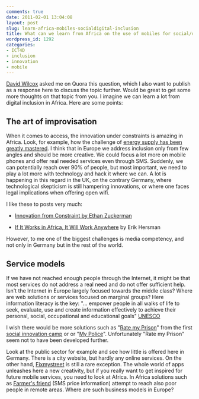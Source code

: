 ```yaml
---
comments: true
date: 2011-02-01 13:04:08
layout: post
slug: learn-africa-mobiles-socialdigital-inclusion
title: What can we learn from Africa on the use of mobiles for social/digital inclusion?
wordpress_id: 1292
categories:
- ICT4D
- inclusion
- innovation
- mobile
---
```


[David Wilcox](http://socialreporter.com/) asked me on Quora this question, which I also want to publish as a response here to discuss the topic further. Would be great to get some more thoughts on that topic from you. I imagine we can learn a lot from digital inclusion in Africa. Here are some points:


## The art of improvisation


When it comes to access, the innovation under constraints is amazing in Africa. Look, for example, how the challenge of [energy supply has been greatly mastered](http://www.afrigadget.com/category/energy/). I think that in Europe we address inclusion only from few angles and should be more creative. We could focus a lot more on mobile phones and offer real needed services even through SMS. Suddenly, we can potentially reach over 90% of people, but most important, we need to play a lot more with technology and hack it where we can. A lot is happening in this regard in the UK, on the contrary Germany, where technological skepticism is still hampering innovations, or where one faces legal implications when offering open wifi.

I like these to posts very much:



	
  * [Innovation from Constraint by Ethan Zuckerman](http://www.ethanzuckerman.com/blog/2008/11/10/innovation-from-constraint-the-extended-dance-mix/)

	
  * [If It Works in Africa, It Will Work Anywhere](http://whiteafrican.com/2008/09/26/if-it-works-in-africa-it-will-work-anywhere/) by Erik Hersman


However, to me one of the biggest challenges is media competency, and not only in Germany but in the rest of the world.


## Service models


If we have not reached enough people through the Internet, it might be that most services do not address a real need and do not offer sufficient help. Isn't the Internet in Europe largely focused towards the middle class? Where are web solutions or services focused on marginal groups? Here information literacy is the key: "… empower people in all walks of life to seek, evaluate, use and create information effectively to achieve their personal, social, occupational and educational goals" [UNESCO](http://portal.unesco.org/ci/en/ev.php-URL_ID=25956&URL_DO=DO_TOPIC&URL_SECTION=201.html)

I wish there would be more solutions such as "[Rate my Prison](http://www.sicamp.org/si-camp-uk/previous-camps/submitted-ideas/rate-your-prison/)" from the first [social innovation camp](http://www.sicamp.org) or or "[My Police](http://www.mypolice.org/)". Unfortunately "Rate my Prison" seem not to have been developed further.

Look at the public sector for example and see how little is offered here in Germany. There is a city website, but hardly any online services. On the other hand, [Fixmystreet](http://www.fixmystreet.com/) is still a rare exception. The whole world of apps unleashes here a new creativity, but if you really want to get inspired for future mobile services, you need to look at Africa. In Africa solutions such as [Farmer's friend](http://www.grameenfoundation.applab.org/section/uganda-ag-apps) (SMS price information) attempt to reach also poor people in remote areas. Where are such business models in Europe?
